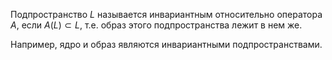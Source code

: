 Подпространство $L$ называется инвариантным относительно оператора $A$, если $A(L) \subset L$, т.е. образ этого подпространства лежит в нем же.

Например, ядро и образ являются инвариантными подпространствами.